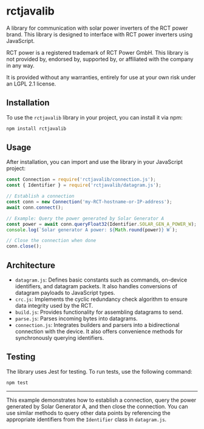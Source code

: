 # rctjavalib

A library for communication with solar power inverters of the RCT power brand. This library is designed to interface with RCT power inverters using JavaScript.

RCT power is a registered trademark of RCT Power GmbH. This library is not provided by, endorsed by, supported by, or affiliated with the company in any way.

It is provided without any warranties, entirely for use at your own risk under an LGPL 2.1 license.

## Installation

To use the `rctjavalib` library in your project, you can install it via npm:

```bash
npm install rctjavalib
```

## Usage

After installation, you can import and use the library in your JavaScript project:

```javascript
const Connection = require('rctjavalib/connection.js');
const { Identifier } = require('rctjavalib/datagram.js');

// Establish a connection
const conn = new Connection('my-RCT-hostname-or-IP-address');
await conn.connect();

// Example: Query the power generated by Solar Generator A
const power = await conn.queryFloat32(Identifier.SOLAR_GEN_A_POWER_W);
console.log(`Solar generator A power: ${Math.round(power)} W`);

// Close the connection when done
conn.close();
```

## Architecture

- `datagram.js`: Defines basic constants such as commands, on-device identifiers, and datagram packets. It also handles conversions of datagram payloads to JavaScript types.
- `crc.js`: Implements the cyclic redundancy check algorithm to ensure data integrity used by the RCT.
- `build.js`: Provides functionality for assembling datagrams to send.
- `parse.js`: Parses incoming bytes into datagrams.
- `connection.js`: Integrates builders and parsers into a bidirectional connection with the device. It also offers convenience methods for synchronously querying identifiers.

## Testing

The library uses Jest for testing. To run tests, use the following command:

```bash
npm test
```

---

This example demonstrates how to establish a connection, query the power generated by Solar Generator A, and then close the connection. You can use similar methods to query other data points by referencing the appropriate identifiers from the `Identifier` class in `datagram.js`.
